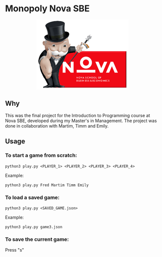 # Monopoly Nova SBE

<p align="center">
<img src="assets/logo.png" width="300" title="Monopoly Nova SBE">
</p>

## Why

This was the final project for the Introduction to Programming course at Nova SBE, developed during my Master's in Management. The project was done in collaboration with Martim, Timm and Emily.

## Usage

### To start a game from scratch:

```
python3 play.py <PLAYER_1> <PLAYER_2> <PLAYER_3> <PLAYER_4>
```

Example:

```
python3 play.py Fred Martim Timm Emily
```

### To load a saved game:

```
python3 play.py <SAVED_GAME.json>
```

Example:

```
python3 play.py game3.json
```

### To save the current game:

Press "s"
